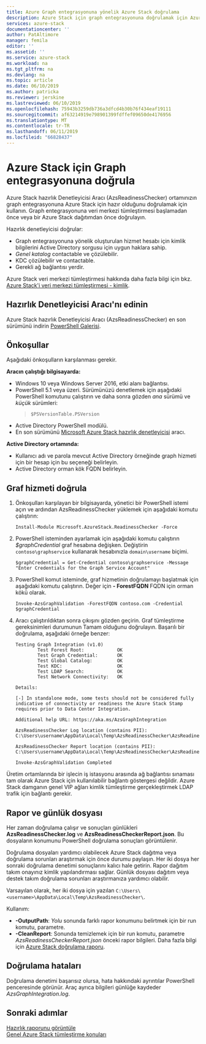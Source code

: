 ```yaml
---
title: Azure Graph entegrasyonuna yönelik Azure Stack doğrulama
description: Azure Stack için graph entegrasyonuna doğrulamak için Azure Stack hazırlık denetleyicisi kullanın.
services: azure-stack
documentationcenter: ''
author: PatAltimore
manager: femila
editor: ''
ms.assetid: ''
ms.service: azure-stack
ms.workload: na
ms.tgt_pltfrm: na
ms.devlang: na
ms.topic: article
ms.date: 06/10/2019
ms.author: patricka
ms.reviewer: jerskine
ms.lastreviewed: 06/10/2019
ms.openlocfilehash: 75943b3259db736a3dfcd4b30b76f434eaf19111
ms.sourcegitcommit: af63214919e798901399fdffef09650de4176956
ms.translationtype: MT
ms.contentlocale: tr-TR
ms.lasthandoff: 06/11/2019
ms.locfileid: "66828437"
---
```

# <a name="validate-graph-integration-for-azure-stack"></a>Azure Stack için Graph entegrasyonuna doğrula

Azure Stack hazırlık Denetleyicisi Aracı (AzsReadinessChecker) ortamınızın graph entegrasyonuna Azure Stack için hazır olduğunu doğrulamak için kullanın. Graph entegrasyonuna veri merkezi tümleştirmesi başlamadan önce veya bir Azure Stack dağıtımdan önce doğrulayın.

Hazırlık denetleyicisi doğrular:

* Graph entegrasyonuna yönelik oluşturulan hizmet hesabı için kimlik bilgilerini Active Directory sorgusu için uygun haklara sahip.
* *Genel katalog* contactable ve çözülebilir.
* KDC çözülebilir ve contactable.
* Gerekli ağ bağlantısı yerdir.

Azure Stack veri merkezi tümleştirmesi hakkında daha fazla bilgi için bkz. [Azure Stack'i veri merkezi tümleştirmesi - kimlik](azure-stack-integrate-identity.md).

## <a name="get-the-readiness-checker-tool"></a>Hazırlık Denetleyicisi Aracı'nı edinin

Azure Stack hazırlık Denetleyicisi Aracı (AzsReadinessChecker) en son sürümünü indirin [PowerShell Galerisi](https://aka.ms/AzsReadinessChecker).

## <a name="prerequisites"></a>Önkoşullar

Aşağıdaki önkoşulların karşılanması gerekir.

**Aracın çalıştığı bilgisayarda:**

* Windows 10 veya Windows Server 2016, etki alanı bağlantısı.
* PowerShell 5.1 veya üzeri. Sürümünüzü denetlemek için aşağıdaki PowerShell komutunu çalıştırın ve daha sonra gözden *ana* sürümü ve *küçük* sürümleri:  
   > `$PSVersionTable.PSVersion`
* Active Directory PowerShell modülü.
* En son sürümünü [Microsoft Azure Stack hazırlık denetleyicisi](https://aka.ms/AzsReadinessChecker) aracı.

**Active Directory ortamında:**

* Kullanıcı adı ve parola mevcut Active Directory örneğinde graph hizmeti için bir hesap için bu seçeneği belirleyin.
* Active Directory orman kök FQDN belirleyin.

## <a name="validate-the-graph-service"></a>Graf hizmeti doğrula

1. Önkoşulları karşılayan bir bilgisayarda, yönetici bir PowerShell istemi açın ve ardından AzsReadinessChecker yüklemek için aşağıdaki komutu çalıştırın:

     `Install-Module Microsoft.AzureStack.ReadinessChecker -Force`

1. PowerShell isteminden ayarlamak için aşağıdaki komutu çalıştırın *$graphCredential* graf hesabına değişken. Değiştirin `contoso\graphservice` kullanarak hesabınızla `domain\username` biçimi.

    `$graphCredential = Get-Credential contoso\graphservice -Message "Enter Credentials for the Graph Service Account"`

1. PowerShell komut isteminde, graf hizmetinin doğrulamayı başlatmak için aşağıdaki komutu çalıştırın. Değer için **- ForestFQDN** FQDN için orman kökü olarak.

     `Invoke-AzsGraphValidation -ForestFQDN contoso.com -Credential $graphCredential`

1. Aracı çalıştırıldıktan sonra çıkışını gözden geçirin. Graf tümleştirme gereksinimleri durumunun Tamam olduğunu doğrulayın. Başarılı bir doğrulama, aşağıdaki örneğe benzer:

    ```
    Testing Graph Integration (v1.0)
            Test Forest Root:            OK
            Test Graph Credential:       OK
            Test Global Catalog:         OK
            Test KDC:                    OK
            Test LDAP Search:            OK
            Test Network Connectivity:   OK

    Details:

    [-] In standalone mode, some tests should not be considered fully indicative of connectivity or readiness the Azure Stack Stamp requires prior to Data Center Integration.

    Additional help URL: https://aka.ms/AzsGraphIntegration

    AzsReadinessChecker Log location (contains PII): C:\Users\username\AppData\Local\Temp\AzsReadinessChecker\AzsReadinessChecker.log

    AzsReadinessChecker Report location (contains PII): C:\Users\username\AppData\Local\Temp\AzsReadinessChecker\AzsReadinessCheckerReport.json

    Invoke-AzsGraphValidation Completed
    ```

Üretim ortamlarında bir işlecin iş istasyonu arasında ağ bağlantısı sınaması tam olarak Azure Stack için kullanılabilir bağlantı göstergesi değildir. Azure Stack damganın genel VIP ağları kimlik tümleştirme gerçekleştirmek LDAP trafik için bağlantı gerekir.

## <a name="report-and-log-file"></a>Rapor ve günlük dosyası

Her zaman doğrulama çalışır ve sonuçları günlükleri **AzsReadinessChecker.log** ve **AzsReadinessCheckerReport.json**. Bu dosyaların konumunu PowerShell doğrulama sonuçları görüntülenir.

Doğrulama dosyaları yardımcı olabilecek Azure Stack dağıtma veya doğrulama sorunları araştırmak için önce durumu paylaşın. Her iki dosya her sonraki doğrulama denetimi sonuçlarını kalıcı hale getirin. Rapor dağıtım takım onayınız kimlik yapılandırması sağlar. Günlük dosyası dağıtım veya destek takım doğrulama sorunları araştırmanıza yardımcı olabilir.

Varsayılan olarak, her iki dosya için yazılan `C:\Users\<username>\AppData\Local\Temp\AzsReadinessChecker\`.

Kullanım:

* **-OutputPath**: *Yolu* sonunda farklı rapor konumunu belirtmek için bir run komutu, parametre.
* **-CleanReport**: Sonunda temizlemek için bir run komutu, parametre *AzsReadinessCheckerReport.json* önceki rapor bilgileri. Daha fazla bilgi için [Azure Stack doğrulama raporu](azure-stack-validation-report.md).

## <a name="validation-failures"></a>Doğrulama hataları

Doğrulama denetimi başarısız olursa, hata hakkındaki ayrıntılar PowerShell penceresinde görünür. Araç ayrıca bilgileri günlüğe kaydeder *AzsGraphIntegration.log*.

## <a name="next-steps"></a>Sonraki adımlar

[Hazırlık raporunu görüntüle](azure-stack-validation-report.md)  
[Genel Azure Stack tümleştirme konuları](azure-stack-datacenter-integration.md)  
